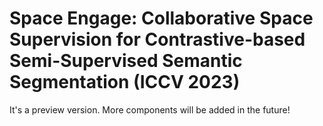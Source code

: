 # Space Engage: Collaborative Space Supervision for Contrastive-based Semi-Supervised Semantic Segmentation (ICCV 2023)

It's a preview version.
More components will be added in the future!
